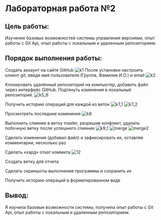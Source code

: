 # Лабораторная работа №2
## Цель работы:
Изучение базовых возможностей системы
управления версиями, опыт работы с Git Api, опыт работы с локальным и
удаленным репозиторием. 
## Порядок выполнения работы:
Создать аккаунт на сайте GitHub
![k1]()
После установки настроить клиент git, введя имя пользователя (Группа, Фамилия И.О.) и email
![k2]()

Клонировать удалённый репозиторий на компьютер, добавить файл через интерфейс GitHub. Подтянуть изменения в
локальный репозиторий. 
![k5_6]()

Получить историю операций для каждой из веток
![k7_1]()
![k7_2]()

Просмотреть последние изменения
![k8]()

Выполнить слияние в ветку master, разрешив конфликт, удалить побочную ветку после успешного слияния
![k9_1]()
![merge]()
![merge2]()

Сделать изменения (добавил файл) и зафиксировать их, оставляя комментарии, несколько раз 

Сделать «хард» откат коммита
![12]()

Создать ветку для отчета


Сделать скриншоты выполнения программы и сохранить их



Получить историю операций в форматированном виде


## Вывод:
Я изучила базовые возможности системы, получила опыт работы с Git Api, опыт работы с локальным и
удаленным репозиторием.